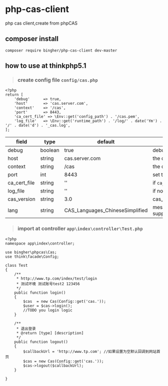 # php-cas-client
php cas client,create from phpCAS

## composer install

```
composer require bingher/php-cas-client dev-master
```

## how to use at thinkphp5.1

> ### create config file `config/cas.php`
```
<?php
return [
    'debug'      => true,
    'host'       => 'cas.server.com',
    'context'    => '/cas',
    'port'       => 8443,
    'ca_cert_file' => \Env::get('config_path') . '/cas.pem',
    'log_file'   => \Env::get('runtime_path') . '/log/' . date('Ym') . '/' . date('d') . '_cas.log',
];
```
|field|type|default|remark|
|-|-|-|-|
|debug|boolean|true|debug=true and log_file=filepath then the log will write,and show error message|
|host|string|cas.server.com|the domain of cas server|
|context|string|/cas|the cas server request url path,ex:https://cas.server.com/cas|
|port|int|8443|set the port of cas server|
|ca_cert_file|string|''|if `ca_cert_file` not empty and ca_cert_file is exist,then will setCasServerCACert()|
|log_file|string|''|if not empty and debug=true,will write the log at log_file|
|cas_version|string|3.0|cas_version options:`1.0`,`2.0`,`3.0`,`S1`|
|lang|string|CAS_Languages_ChineseSimplified|message language support,options:`CAS_Languages_English`,`CAS_Languages_French`,`CAS_Languages_Greek`,`CAS_Languages_German`,`CAS_Languages_Japanese`,`CAS_Languages_Spanish`,`CAS_Languages_Catalan`,`CAS_Languages_ChineseSimplified`|

> ### import at controller `app\index\controller\Test.php`
```
<?php
namespace app\index\controller;

use bingher\phpcas\Cas;
use think\facade\Config;

class Test
{
    /**
     * http://www.tp.com/index/test/login
     * 测试环境 测试账号test2 123456
     */
    public function login()
    {
        $cas  = new Cas(Config::get('cas.'));
        $user = $cas->login();
        //TODO you login logic
    }

    /**
     * 退出登录
     * @return [type] [description]
     */
    public function logout()
    {
        $callbackUrl = 'http://www.tp.com'; //如果设置为空默认回调到网站首页
        $cas = new Cas(Config::get('cas.'));
        $cas->logout($callbackUrl);
    }

}
```
